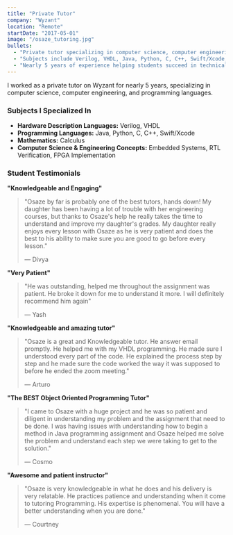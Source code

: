 ```yaml
---
title: "Private Tutor"
company: "Wyzant"
location: "Remote"
startDate: "2017-05-01"
image: "/osaze_tutoring.jpg"
bullets:
  - "Private tutor specializing in computer science, computer engineering and programming languages"
  - "Subjects include Verilog, VHDL, Java, Python, C, C++, Swift/Xcode, and Calculus"
  - "Nearly 5 years of experience helping students succeed in technical subjects"
---
```


I worked as a private tutor on Wyzant for nearly 5 years, specializing in computer science, computer engineering, and programming languages.

### Subjects I Specialized In

- **Hardware Description Languages:** Verilog, VHDL
- **Programming Languages:** Java, Python, C, C++, Swift/Xcode
- **Mathematics:** Calculus
- **Computer Science & Engineering Concepts:** Embedded Systems, RTL Verification, FPGA Implementation

<!--
### Teaching Philosophy

I believe in taking the time to understand each student's unique learning style and challenges. My approach emphasizes:

- Patient, step-by-step explanations
- Breaking down complex problems into manageable parts
- Ensuring students understand the underlying concepts, not just the solution
- Building confidence through guided practice
-->
### Student Testimonials

**"Knowledgeable and Engaging"**
> "Osaze by far is probably one of the best tutors, hands down! My daughter has been having a lot of trouble with her engineering courses, but thanks to Osaze's help he really takes the time to understand and improve my daughter's grades. My daughter really enjoys every lesson with Osaze as he is very patient and does the best to his ability to make sure you are good to go before every lesson."
> 
> — Divya

**"Very Patient"**
> "He was outstanding, helped me throughout the assignment was patient. He broke it down for me to understand it more. I will definitely recommend him again"
> 
> — Yash

**"Knowledgeable and amazing tutor"**
> "Osaze is a great and Knowledgeable tutor. He answer email promptly. He helped me with my VHDL programming. He made sure I understood every part of the code. He explained the process step by step and he made sure the code worked the way it was supposed to before he ended the zoom meeting."
> 
> — Arturo

**"The BEST Object Oriented Programming Tutor"**
> "I came to Osaze with a huge project and he was so patient and diligent in understanding my problem and the assignment that need to be done. I was having issues with understanding how to begin a method in Java programming assignment and Osaze helped me solve the problem and understand each step we were taking to get to the solution."
> 
> — Cosmo

**"Awesome and patient instructor"**
> "Osaze is very knowledgeable in what he does and his delivery is very relatable. He practices patience and understanding when it come to tutoring Programming. His expertise is phenomenal. You will have a better understanding when you are done."
> 
> — Courtney


<!--
### Availability

Computer science and engineering tutoring is available at: [https://www.wyzant.com/Tutors/Osaze](https://www.wyzant.com/Tutors/Osaze)
-->
